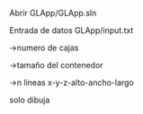 Abrir GLApp/GLApp.sln

Entrada de datos GLApp/input.txt

->numero de cajas

->tamaño del contenedor

->n lineas x-y-z-alto-ancho-largo

solo dibuja
